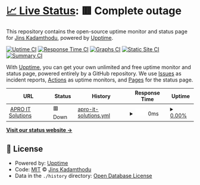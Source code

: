 # [📈 Live Status](https://anonxrider.github.io/uptime): <!--live status--> **🟥 Complete outage**

This repository contains the open-source uptime monitor and status page for [Jins Kadamthodu](www.jinskadamthodu.com), powered by [Upptime](https://github.com/upptime/upptime).

[![Uptime CI](https://github.com/anonxrider/uptime/workflows/Uptime%20CI/badge.svg)](https://github.com/anonxrider/uptime/actions?query=workflow%3A%22Uptime+CI%22)
[![Response Time CI](https://github.com/anonxrider/uptime/workflows/Response%20Time%20CI/badge.svg)](https://github.com/anonxrider/uptime/actions?query=workflow%3A%22Response+Time+CI%22)
[![Graphs CI](https://github.com/anonxrider/uptime/workflows/Graphs%20CI/badge.svg)](https://github.com/anonxrider/uptime/actions?query=workflow%3A%22Graphs+CI%22)
[![Static Site CI](https://github.com/anonxrider/uptime/workflows/Static%20Site%20CI/badge.svg)](https://github.com/anonxrider/uptime/actions?query=workflow%3A%22Static+Site+CI%22)
[![Summary CI](https://github.com/anonxrider/uptime/workflows/Summary%20CI/badge.svg)](https://github.com/anonxrider/uptime/actions?query=workflow%3A%22Summary+CI%22)

With [Upptime](https://upptime.js.org), you can get your own unlimited and free uptime monitor and status page, powered entirely by a GitHub repository. We use [Issues](https://github.com/anonxrider/uptime/issues) as incident reports, [Actions](https://github.com/anonxrider/uptime/actions) as uptime monitors, and [Pages](https://anonxrider.github.io/uptime) for the status page.

<!--start: status pages-->
<!-- This summary is generated by Upptime (https://github.com/upptime/upptime) -->
<!-- Do not edit this manually, your changes will be overwritten -->
<!-- prettier-ignore -->
| URL | Status | History | Response Time | Uptime |
| --- | ------ | ------- | ------------- | ------ |
| <img alt="" src="https://icons.duckduckgo.com/ip3/aproitsolutions.in.ico" height="13"> [APRO IT Solutions](https://aproitsolutions.in/) | 🟥 Down | [apro-it-solutions.yml](https://github.com/anonxrider/uptime/commits/HEAD/history/apro-it-solutions.yml) | <details><summary><img alt="Response time graph" src="./graphs/apro-it-solutions/response-time-week.png" height="20"> 0ms</summary><br><a href="https://anonxrider.github.io/uptime/history/apro-it-solutions"><img alt="Response time 2541" src="https://img.shields.io/endpoint?url=https%3A%2F%2Fraw.githubusercontent.com%2Fanonxrider%2Fuptime%2FHEAD%2Fapi%2Fapro-it-solutions%2Fresponse-time.json"></a><br><a href="https://anonxrider.github.io/uptime/history/apro-it-solutions"><img alt="24-hour response time 0" src="https://img.shields.io/endpoint?url=https%3A%2F%2Fraw.githubusercontent.com%2Fanonxrider%2Fuptime%2FHEAD%2Fapi%2Fapro-it-solutions%2Fresponse-time-day.json"></a><br><a href="https://anonxrider.github.io/uptime/history/apro-it-solutions"><img alt="7-day response time 0" src="https://img.shields.io/endpoint?url=https%3A%2F%2Fraw.githubusercontent.com%2Fanonxrider%2Fuptime%2FHEAD%2Fapi%2Fapro-it-solutions%2Fresponse-time-week.json"></a><br><a href="https://anonxrider.github.io/uptime/history/apro-it-solutions"><img alt="30-day response time 0" src="https://img.shields.io/endpoint?url=https%3A%2F%2Fraw.githubusercontent.com%2Fanonxrider%2Fuptime%2FHEAD%2Fapi%2Fapro-it-solutions%2Fresponse-time-month.json"></a><br><a href="https://anonxrider.github.io/uptime/history/apro-it-solutions"><img alt="1-year response time 1883" src="https://img.shields.io/endpoint?url=https%3A%2F%2Fraw.githubusercontent.com%2Fanonxrider%2Fuptime%2FHEAD%2Fapi%2Fapro-it-solutions%2Fresponse-time-year.json"></a></details> | <details><summary><a href="https://anonxrider.github.io/uptime/history/apro-it-solutions">0.00%</a></summary><a href="https://anonxrider.github.io/uptime/history/apro-it-solutions"><img alt="All-time uptime 40.71%" src="https://img.shields.io/endpoint?url=https%3A%2F%2Fraw.githubusercontent.com%2Fanonxrider%2Fuptime%2FHEAD%2Fapi%2Fapro-it-solutions%2Fuptime.json"></a><br><a href="https://anonxrider.github.io/uptime/history/apro-it-solutions"><img alt="24-hour uptime 0.00%" src="https://img.shields.io/endpoint?url=https%3A%2F%2Fraw.githubusercontent.com%2Fanonxrider%2Fuptime%2FHEAD%2Fapi%2Fapro-it-solutions%2Fuptime-day.json"></a><br><a href="https://anonxrider.github.io/uptime/history/apro-it-solutions"><img alt="7-day uptime 0.00%" src="https://img.shields.io/endpoint?url=https%3A%2F%2Fraw.githubusercontent.com%2Fanonxrider%2Fuptime%2FHEAD%2Fapi%2Fapro-it-solutions%2Fuptime-week.json"></a><br><a href="https://anonxrider.github.io/uptime/history/apro-it-solutions"><img alt="30-day uptime 0.00%" src="https://img.shields.io/endpoint?url=https%3A%2F%2Fraw.githubusercontent.com%2Fanonxrider%2Fuptime%2FHEAD%2Fapi%2Fapro-it-solutions%2Fuptime-month.json"></a><br><a href="https://anonxrider.github.io/uptime/history/apro-it-solutions"><img alt="1-year uptime 26.41%" src="https://img.shields.io/endpoint?url=https%3A%2F%2Fraw.githubusercontent.com%2Fanonxrider%2Fuptime%2FHEAD%2Fapi%2Fapro-it-solutions%2Fuptime-year.json"></a></details>

<!--end: status pages-->

[**Visit our status website →**](https://anonxrider.github.io/uptime)

## 📄 License

- Powered by: [Upptime](https://github.com/upptime/upptime)
- Code: [MIT](./LICENSE) © [Jins Kadamthodu](www.jinskadamthodu.com)
- Data in the `./history` directory: [Open Database License](https://opendatacommons.org/licenses/odbl/1-0/)
